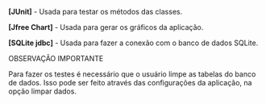  **[JUnit]** - Usada para testar os métodos das classes.

**[Jfree Chart]** - Usada para gerar os gráficos da aplicação.

**[SQLite jdbc]** - Usada para fazer a conexão com o banco de dados SQLite.

OBSERVAÇÃO IMPORTANTE

Para fazer os testes é necessário que o usuário limpe as tabelas do banco de dados. Isso pode ser feito através das configurações da aplicação, na opção limpar dados.
